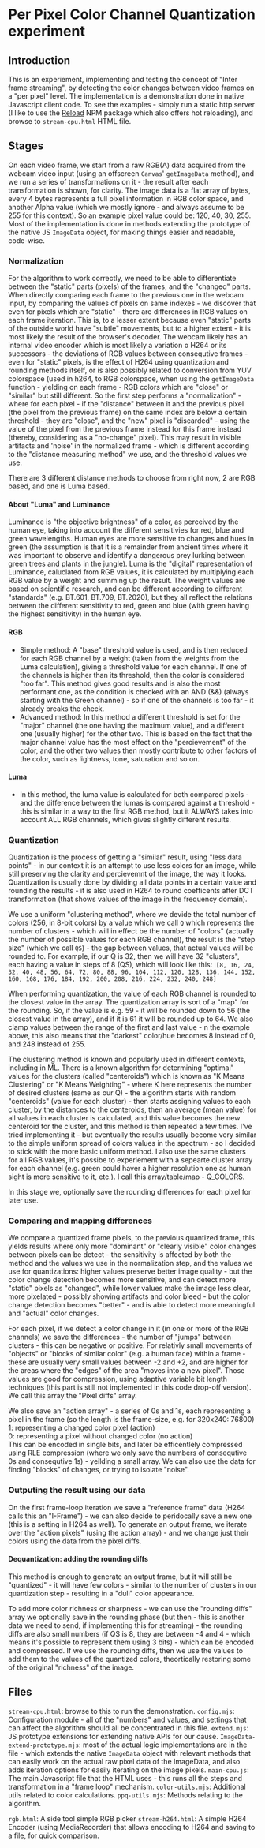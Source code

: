 # Per Pixel Color Channel Quantization experiment

## Introduction
This is an experiement, implementing and testing the concept of "Inter frame streaming", by detecting the color changes between video frames on a "per pixel" level.
The implementation is a demonstration done in native Javascript client code. To see the examples - simply run a static http server (I like to use the [Reload](https://www.npmjs.com/package/reload) NPM package which also offers hot reloading), and browse to `stream-cpu.html` HTML file.

## Stages
On each video frame, we start from a raw RGB(A) data acquired from the webcam video input (using an offscreen `Canvas`' `getImageData` method), and we run a series of transformations on it - 
the result after each transformation is shown, for clarity.
The image data is a flat array of bytes, every 4 bytes represents a full pixel information in RGB color space, and another Alpha value (which we mostly ignore - and always assume to be 255 for this context). So an example pixel value could be: 120, 40, 30, 255.
Most of the implementation is done in methods extending the prototype of the native JS `ImageData` object, for making things easier and readable, code-wise.

### Normalization
For the algorithm to work correctly, we need to be able to differentiate between the "static" parts (pixels) of the frames, and the "changed" parts.
When directly comparing each frame to the previous one in the webcam input, by comparing the values of pixels on same indexes - we discover that even for pixels which are "static" - 
there are differences in RGB values on each frame iteration. This is, to a lesser extent because even "static" parts of the outside world have "subtle" movements, but to a higher extent - 
it is most likely the result of the browser's decoder. The webcam likely has an internal video encoder which is most likely a variation o H264 or its successors - 
the deviations of RGB values between consequtive frames - even for "static" pixels, is the effect of H264 using quantization and rounding methods itself, or is also possibly related to conversion from YUV colorspace (used in h264, to RGB colorspace, when using the `getImageData` function - yielding on each frame - RGB colors which are "close" or "similar" but still different.
So the first step performs a "normalization" - where for each pixel - if the "distance" between it and the previous pixel (the pixel from the previous frame) on the same index are below a certain threshold - they are "close", and the "new" pixel is "discarded" - using the value of the pixel from the previous frame instead for this frame instead (thereby, considering as a "no-change" pixel). This may result in visible artifacts and 'noise' in the normalized frame - which is different according to the "distance measuring method" we use, and the threshold values we use.

There are 3 different distance methods to choose from right now, 2 are RGB based, and one is Luma based.

#### About "Luma" and Luminance
Luminance is "the objective brightness" of a color, as perceived by the human eye, taking into account the different sensitivies for red, blue and green wavelengths. Human eyes are more sensitive to changes and hues in green (the assumption is that it is a remainder from ancient times where it was important to observe and identify a dangerous prey lurking between green trees and plants in the jungle).
Luma is the "digital" representation of Luminance, caluclated from RGB values, it is calculated by multiplying each RGB value by a weight and summing up the result. The weight values are based on scientific research, and can be different according to different "standards" (e.g. BT.601, BT.709, BT.2020), but they all reflect the relations between the different sensitivity to red, green and blue (with green having the highest sensitivity) in the human eye.

#### RGB
* Simple method: A "base" threshold value is used, and is then reduced for each RGB channel by a weight (taken from the weights from the Luma calculation), giving a threshold value for each channel. If one of the channels is higher than its threshold, then the color is considered "too far". This method gives good results and is also the most performant one, as the condition is checked with an AND (&&) (always starting with the Green channel) - so if one of the channels is too far - it already breaks the check.
* Advanced method: In this method a different threshold is set for the "major" channel (the one having the maximum value), and a different one (usually higher) for the other two. This is based on the fact that the major channel value has the most effect on the "percievement" of the color, and the other two values then mostly contribute to other factors of the color, such as lightness, tone, saturation and so on.
#### Luma
* In this method, the luma value is calculated for both compared pixels - and the difference between the lumas is compared against a threshold - this is similar in a way to the first RGB method, but it ALWAYS takes into account ALL RGB channels, which gives slightly different results.

### Quantization
Quantization is the process of getting a "similar" result, using "less data points" - in our context it is an attempt to use less colors for an image, while still preserving the clarity and percievemnt of the image, the way it looks. Quantization is usually done by dividing all data points in a certain value and rounding the results - it is also used in H264 to round coefficents after DCT transformation (that shows values of the image in the frequency domain).

We use a uniform "clustering method", where we devide the total number of colors (256, in 8-bit colors) by a value which we call `Q` which represents the number of clusters - which will in effect be the number of "colors" (actually the number of possible values for each RGB channel), the result is the "step size" (which we call `QS`) - the gap between values, that actual values will be rounded to.
For example, if our Q is 32, then we will have 32 "clusters", each having a value in steps of 8 (QS), which will look like this:
 `[8, 16, 24, 32, 40, 48, 56, 64, 72, 80, 88, 96, 104, 112, 120, 128, 136, 144, 152, 160, 168, 176, 184, 192, 200, 208, 216, 224, 232, 240, 248]`

When performing quantization, the value of each RGB channel is rounded to the closest value in the array. The quantization array is sort of a "map" for the rounding.
So, if the value is e.g. 59 - it will be rounded down to 56 (the closest value in the array), and if it is 61 it will be rounded up to 64.
We also clamp values between the range of the first and last value - n the example above, this also means that the "darkest" color/hue becomes 8 instead of 0, and 248 instead of 255.

The clustering method is known and popularly used in different contexts, including in ML. There is a known algorithm for determining "optimal" values for the clusters (called "centeroids") which is known as "K Means Clustering" or "K Means Weighting" - where K here represents the number of desired clusters (same as our Q) - the algorithm starts with random "centeroids" (value for each cluster) - then starts assigning values to each cluster, by the distances to the centeroids, then an average (mean value) for all values in each cluster is calculated, and this value becomes the new centeroid for the cluster, and this method is then repeated a few times.
I've tried implementing it - but eventually the results usually become very similar to the simple uniform spread of colors values in the spectrum - so I decided to stick with the more basic uniform method.
I also use the same clusters for all RGB values, it's possibe to experiement with a sepearte cluster array for each channel (e.g. green could haver a higher resolution one as human sight is more sensitive to it, etc.).
I call this array/table/map - Q_COLORS.

In this stage we, optionally save the rounding differences for each pixel for later use.

### Comparing and mapping differences
We compare a quantized frame pixels, to the previous quantized frame, this yields results where only more "dominant" or "clearly visible" color changes between pixels can be detect - 
the sensitivity is affected by both the method and the values we use in the normalization step, and the values we use for quantizations: higher values preserve better image quality - but the color change detection becomes more sensitive, and can detect more "static" pixels as "changed", while lower values make the image less clear, more pixelated - possibly showing artifacts and color bleed - but the color change detection becomes "better" - and is able to detect more meaningful and "actual" color changes.

For each pixel, if we detect a color change in it (in one or more of the RGB channels) we save the differences - the number of "jumps" between clusters - this can be negative or positive. 
For relativly small movements of "objects" or "blocks of similar color" (e.g. a human face) within a frame - these are usually very small values between -2 and +2, and are higher for the areas where the "edges" of the area "moves into a new pixel". Those values are good for compression, using adaptive variable bit length techniques (this part is still not implemented in this code drop-off version).
We call this array the "Pixel diffs" array.

We also save an "action array" - a series of 0s and 1s, each representing a pixel in the frame (so the length is the frame-size, e.g. for 320x240: 76800) <br>
1: representing a changed color pixel (action) <br>
0: representing a pixel without changed color (no action) <br>
This can be encoded in single bits, and later be efficentlely compressed using RLE compression (where we only save the numbers of consequtive 0s and consequtive 1s) - yeilding a small array.
We can also use the data for finding "blocks" of changes, or trying to isolate "noise".

### Outputing the result using our data
On the first frame-loop iteration we save a "reference frame" data (H264 calls this an "I-Frame") - we can also decide to peridocally save a new one (this is a setting in H264 as well).
To generate an output frame, we iterate over the "action pixels" (using the action array) - and we change just their colors using the data from the pixel diffs.

#### Dequantization: adding the rounding diffs
This method is enough to generate an output frame, but it will still be "quantized" - it will have few colors - similar to the number of clusters in our quantization step - resulting in a "dull" color appearance.

To add more color richness or sharpness - we can use the "rounding diffs" array we optionally save in the rounding phase (but then - this is another data we need to send, if implementing this for streaming) - the rounding diffs are also small numbers (if QS is 8, they are between -4 and 4 - which means it's possible to represent them using 3 bits) - which can be encoded and compressed.
If we use the rounding diffs, then we use the values to add them to the values of the quantized colors, theortically restoring some of the original "richness" of the image.

## Files
`stream-cpu.html`: browse to this to run the demonstration.
`config.mjs`: Configuration module - all of the "numbers" and values, and settings that can affect the algorithm should all be concentrated in this file.
`extend.mjs`: JS prototype extensions for extending native APIs for our cause.
`ImageData-extend-prototype.mjs`: most of the actual logic implementations are in the file - which extends the native `ImageData` object with relevant methods that can easily work on the actual raw pixel data of the ImageData, and also adds iteration options for easily iterating on the image pixels.
`main-cpu.js`: The main Javascript file that the HTML uses - this runs all the steps and transformation in a "frame loop" mechanism.
`color-utils.mjs`: Additional utils related to color calculations.
`ppq-utils.mjs`: Methods relating to the algorithm.

`rgb.html`: A side tool simple RGB picker
`stream-h264.html`: A simple H264 Encoder (using MediaRecorder) that allows encoding to H264 and saving to a file, for quick comparison.
